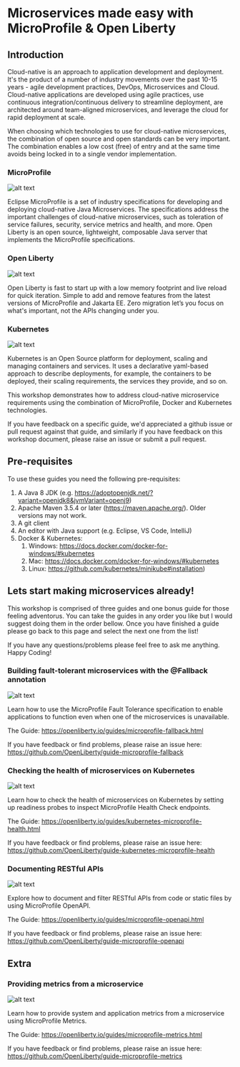 # Microservices made easy with MicroProfile & Open Liberty

## Introduction
Cloud-native is an approach to application development and deployment. It's the product of a number of industry movements over the past 10-15 years - agile development practices, DevOps, Microservices and Cloud. Cloud-native applications are developed using agile practices, use continuous integration/continuous delivery to streamline deployment, are architected around team-aligned microservices, and leverage the cloud for rapid deployment at scale.

When choosing which technologies to use for cloud-native microservices, the combination of open source and open standards can be very important. The combination enables a low cost (free) of entry and at the same time avoids being locked in to a single vendor implementation.

### MicroProfile

![alt text](https://github.com/jamiecoleman92/microservices-made-easy/raw/master/microprofile_logo_new.png "MicroProfile Logo")


Eclipse MicroProfile is a set of industry specifications for developing and deploying cloud-native Java Microservices. The specifications address the important challenges of cloud-native microservices, such as toleration of service failures, security, service metrics and health, and more. Open Liberty is an open source, lightweight, composable Java server that implements the MicroProfile specifications.

### Open Liberty

![alt text](https://github.com/jamiecoleman92/microservices-made-easy/raw/master/OL_logo_navy.png "Open Liberty Logo")


Open Liberty is fast to start up with a low memory footprint and live reload for quick iteration. Simple to add and remove features from the latest versions of MicroProfile and Jakarta EE. Zero migration let’s you focus on what's important, not the APIs changing under you.

### Kubernetes

![alt text](https://github.com/jamiecoleman92/microservices-made-easy/raw/master/kubernetes_logo.png "Kubernetes Logo")


Kubernetes is an Open Source platform for deployment, scaling and managing containers and services. It uses a declarative yaml-based approach to describe deployments, for example, the containers to be deployed, their scaling requirements, the services they provide, and so on.

This workshop demonstrates how to address cloud-native microservice requirements using the combination of MicroProfile, Docker and Kubernetes technologies.

If you have feedback on a specific guide, we'd appreciated a github issue or pull request against that guide, and similarly if you have feedback on this workshop document, please raise an issue or submit a pull request.

## Pre-requisites

To use these guides you need the following pre-requisites:
1. A Java 8 JDK (e.g. https://adoptopenjdk.net/?variant=openjdk8&jvmVariant=openj9)
2. Apache Maven 3.5.4 or later (https://maven.apache.org/). Older versions may not work.
3. A git client
4. An editor with Java support (e.g. Eclipse, VS Code, IntelliJ)
5. Docker & Kubernetes:
   1. Windows: https://docs.docker.com/docker-for-windows/#kubernetes 
   2. Mac: https://docs.docker.com/docker-for-windows/#kubernetes
   3. Linux: https://github.com/kubernetes/minikube#installation)

## Lets start making microservices already!

This workshop is comprised of three guides and one bonus guide for those feeling adventorus. You can take the guides in any order you like but I would suggest doing them in the order bellow. Once you have finished a guide please go back to this page and select the next one from the list!

If you have any questions/problems please feel free to ask me anything. Happy Coding!

 ### Building fault-tolerant microservices with the @Fallback annotation

![alt text](https://github.com/jamiecoleman92/microservices-made-easy/raw/master/fault_tolerance.PNG "Open Liberty Logo")

Learn how to use the MicroProfile Fault Tolerance specification to enable applications to function even when one
of the microservices is unavailable.

The Guide: https://openliberty.io/guides/microprofile-fallback.html

If you have feedback or find problems, please raise an issue here:
https://github.com/OpenLiberty/guide-microprofile-fallback

### Checking the health of microservices on Kubernetes

![alt text](https://github.com/jamiecoleman92/microservices-made-easy/raw/master/health.PNG "Open Liberty Logo")

Learn how to check the health of microservices on Kubernetes by setting up readiness probes to inspect MicroProfile Health Check endpoints.

The Guide: https://openliberty.io/guides/kubernetes-microprofile-health.html

If you have feedback or find problems, please raise an issue here:
https://github.com/OpenLiberty/guide-kubernetes-microprofile-health

### Documenting RESTful APIs

![alt text](https://github.com/jamiecoleman92/microservices-made-easy/raw/master/openapi.PNG "Open Liberty Logo")

Explore how to document and filter RESTful APIs from code or static files by using MicroProfile OpenAPI.

The Guide: https://openliberty.io/guides/microprofile-openapi.html

If you have feedback or find problems, please raise an issue here:
https://github.com/OpenLiberty/guide-microprofile-openapi

## Extra

### Providing metrics from a microservice
 
![alt text](https://github.com/jamiecoleman92/microservices-made-easy/raw/master/metrics.PNG "Open Liberty Logo")

Learn how to provide system and application metrics from a microservice using MicroProfile Metrics.

The Guide: https://openliberty.io/guides/microprofile-metrics.html
           
If you have feedback or find problems, please raise an issue here:
https://github.com/OpenLiberty/guide-microprofile-metrics